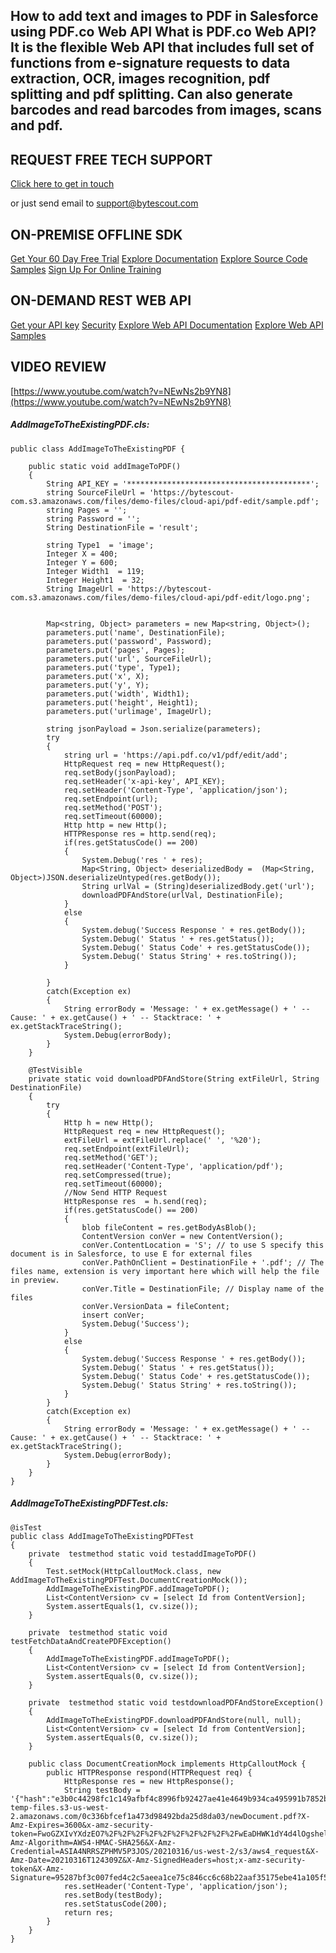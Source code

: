 ## How to add text and images to PDF in Salesforce using PDF.co Web API What is PDF.co Web API? It is the flexible Web API that includes full set of functions from e-signature requests to data extraction, OCR, images recognition, pdf splitting and pdf splitting. Can also generate barcodes and read barcodes from images, scans and pdf.

## REQUEST FREE TECH SUPPORT

[Click here to get in touch](https://bytescout.zendesk.com/hc/en-us/requests/new?subject=PDF.co%20Web%20API%20Question)

or just send email to [support@bytescout.com](mailto:support@bytescout.com?subject=PDF.co%20Web%20API%20Question) 

## ON-PREMISE OFFLINE SDK 

[Get Your 60 Day Free Trial](https://bytescout.com/download/web-installer?utm_source=github-readme)
[Explore Documentation](https://bytescout.com/documentation/index.html?utm_source=github-readme)
[Explore Source Code Samples](https://github.com/bytescout/ByteScout-SDK-SourceCode/)
[Sign Up For Online Training](https://academy.bytescout.com/)


## ON-DEMAND REST WEB API

[Get your API key](https://app.pdf.co/signup?utm_source=github-readme)
[Security](https://pdf.co/security)
[Explore Web API Documentation](https://apidocs.pdf.co?utm_source=github-readme)
[Explore Web API Samples](https://github.com/bytescout/ByteScout-SDK-SourceCode/tree/master/PDF.co%20Web%20API)

## VIDEO REVIEW

[https://www.youtube.com/watch?v=NEwNs2b9YN8](https://www.youtube.com/watch?v=NEwNs2b9YN8)




<!-- code block begin -->

##### **AddImageToTheExistingPDF.cls:**
    
```
public class AddImageToTheExistingPDF {
    
    public static void addImageToPDF()
    {
        String API_KEY = '*****************************************';        
        string SourceFileUrl = 'https://bytescout-com.s3.amazonaws.com/files/demo-files/cloud-api/pdf-edit/sample.pdf';
        string Pages = '';
        string Password = '';
        String DestinationFile = 'result';

        string Type1  = 'image';
        Integer X = 400;
        Integer Y = 600;
        Integer Width1  = 119;
        Integer Height1  = 32;
        String ImageUrl = 'https://bytescout-com.s3.amazonaws.com/files/demo-files/cloud-api/pdf-edit/logo.png';


        Map<string, Object> parameters = new Map<string, Object>();
        parameters.put('name', DestinationFile);
        parameters.put('password', Password);
        parameters.put('pages', Pages);
        parameters.put('url', SourceFileUrl);
        parameters.put('type', Type1);
        parameters.put('x', X);
        parameters.put('y', Y);
        parameters.put('width', Width1);
        parameters.put('height', Height1);
        parameters.put('urlimage', ImageUrl);
        
        string jsonPayload = Json.serialize(parameters);
        try
        {
            string url = 'https://api.pdf.co/v1/pdf/edit/add';
            HttpRequest req = new HttpRequest();
            req.setBody(jsonPayload);
            req.setHeader('x-api-key', API_KEY);
            req.setHeader('Content-Type', 'application/json');
            req.setEndpoint(url);
            req.setMethod('POST');
            req.setTimeout(60000);
            Http http = new Http();
            HTTPResponse res = http.send(req);
            if(res.getStatusCode() == 200) 
            {
                System.Debug('res ' + res);
                Map<String, Object> deserializedBody =  (Map<String, Object>)JSON.deserializeUntyped(res.getBody());
                String urlVal = (String)deserializedBody.get('url');
                downloadPDFAndStore(urlVal, DestinationFile);
            }
            else
            {
                System.debug('Success Response ' + res.getBody());
                System.Debug(' Status ' + res.getStatus());
                System.Debug(' Status Code' + res.getStatusCode());
                System.Debug(' Status String' + res.toString());
            }
           
        }
        catch(Exception ex)
        {
            String errorBody = 'Message: ' + ex.getMessage() + ' -- Cause: ' + ex.getCause() + ' -- Stacktrace: ' + ex.getStackTraceString();
            System.Debug(errorBody);
        }
    }

    @TestVisible
    private static void downloadPDFAndStore(String extFileUrl, String DestinationFile)
    {
        try
        {
            Http h = new Http(); 
            HttpRequest req = new HttpRequest(); 
            extFileUrl = extFileUrl.replace(' ', '%20'); 
            req.setEndpoint(extFileUrl); 
            req.setMethod('GET'); 
            req.setHeader('Content-Type', 'application/pdf'); 
            req.setCompressed(true); 
            req.setTimeout(60000); 
            //Now Send HTTP Request
            HttpResponse res  = h.send(req); 
            if(res.getStatusCode() == 200) 
            {
                blob fileContent = res.getBodyAsBlob();
                ContentVersion conVer = new ContentVersion();
                conVer.ContentLocation = 'S'; // to use S specify this document is in Salesforce, to use E for external files
                conVer.PathOnClient = DestinationFile + '.pdf'; // The files name, extension is very important here which will help the file in preview.
                conVer.Title = DestinationFile; // Display name of the files
                conVer.VersionData = fileContent;
                insert conVer;
                System.Debug('Success');
            }
            else
            {
                System.debug('Success Response ' + res.getBody());
                System.Debug(' Status ' + res.getStatus());
                System.Debug(' Status Code' + res.getStatusCode());
                System.Debug(' Status String' + res.toString());
            }
        }
        catch(Exception ex)
        {
            String errorBody = 'Message: ' + ex.getMessage() + ' -- Cause: ' + ex.getCause() + ' -- Stacktrace: ' + ex.getStackTraceString();
            System.Debug(errorBody);
        }
    }
}
```

<!-- code block end -->    

<!-- code block begin -->

##### **AddImageToTheExistingPDFTest.cls:**
    
```
@isTest
public class AddImageToTheExistingPDFTest
{
    private  testmethod static void testaddImageToPDF()
    {
        Test.setMock(HttpCalloutMock.class, new AddImageToTheExistingPDFTest.DocumentCreationMock());
        AddImageToTheExistingPDF.addImageToPDF();
        List<ContentVersion> cv = [select Id from ContentVersion];
        System.assertEquals(1, cv.size());
    }

    private  testmethod static void testFetchDataAndCreatePDFException()
    {
        AddImageToTheExistingPDF.addImageToPDF();
        List<ContentVersion> cv = [select Id from ContentVersion];
        System.assertEquals(0, cv.size());
    }
    
    private  testmethod static void testdownloadPDFAndStoreException()
    {
        AddImageToTheExistingPDF.downloadPDFAndStore(null, null);
        List<ContentVersion> cv = [select Id from ContentVersion];
        System.assertEquals(0, cv.size());
    }

    public class DocumentCreationMock implements HttpCalloutMock {
        public HTTPResponse respond(HTTPRequest req) {
            HttpResponse res = new HttpResponse();
            String testBody = '{"hash":"e3b0c44298fc1c149afbf4c8996fb92427ae41e4649b934ca495991b7852b855","url":"https://pdf-temp-files.s3-us-west-2.amazonaws.com/0c336bfcef1a473d98492bda25d8da03/newDocument.pdf?X-Amz-Expires=3600&x-amz-security-token=FwoGZXIvYXdzEO7%2F%2F%2F%2F%2F%2F%2F%2F%2F%2FwEaDHWK1dY4d4lOgsheliKBATwE%2FZewASPTEnPxTn%2BOdYhP4h3gljAJfqbRvQptDX7wdWLmrBS7Tg4qTU6pAbxIdXChGPjBWpSbtiADJKmqkmyhkUmE8GSM1%2FGtJO6bga2pgzvFLXmzxjTf3%2BFNqwYOvbyApIZdVLoPpEKY6PlCflQtLTd30dhelm6xpB8pitbdhSjdz8KCBjIobVy%2Fjwybwp6OQgB%2FT6QkIo2dU07gtFREdn5jhRyvnS5lkccweBV1%2Bw%3D%3D&X-Amz-Algorithm=AWS4-HMAC-SHA256&X-Amz-Credential=ASIA4NRRSZPHMV5P3JOS/20210316/us-west-2/s3/aws4_request&X-Amz-Date=20210316T124309Z&X-Amz-SignedHeaders=host;x-amz-security-token&X-Amz-Signature=95287bf3c007fed4c2c5aeea1ce75c846cc6c68b22aaf35175ebe41a105f54e1","pageCount":1,"error":false,"status":200,"name":"newDocument","remainingCredits":9913694,"credits":3}';
            res.setHeader('Content-Type', 'application/json');
            res.setBody(testBody);
            res.setStatusCode(200);
            return res;
        }
    }
}
```

<!-- code block end -->